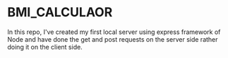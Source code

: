 # BMI_CALCULAOR
In this repo, I've created my first local server using express framework of Node and have done the get and post requests on the server side rather doing it on the client side.
